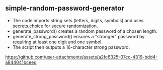 ## simple-random-password-generator

- The code imports string sets (letters, digits, symbols) and uses secrets.choice for secure randomization.
- generate_password() creates a random password of a chosen length.
- generate_strong_password() ensures a "stronger" password by requiring at least one digit and one symbol.
- The script then outputs a 16-character strong password.


https://github.com/user-attachments/assets/a2fc6325-07cc-4319-bdd4-a844041bceed

